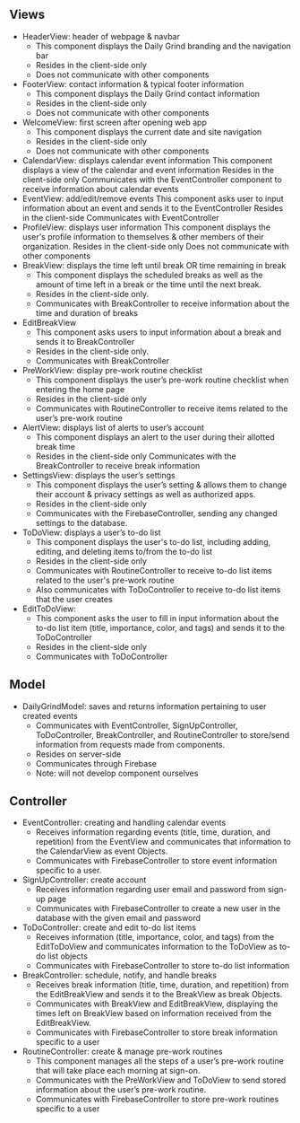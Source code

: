 ## Views 
- HeaderView: header of webpage & navbar 
    - This component displays the Daily Grind branding and the navigation bar
    - Resides in the client-side only
    - Does not communicate with other components 
- FooterView: contact information & typical footer information
    - This component displays the Daily Grind contact information
    - Resides in the client-side only
    - Does not communicate with other components
- WelcomeView: first screen after opening web app
    - This component displays the current date and site navigation
    - Resides in the client-side only
    - Does not communicate with other components
- CalendarView: displays calendar event information 
    This component displays a view of the calendar and event information
    Resides in the client-side only
    Communicates with the EventController component to receive information about calendar events
- EventView: add/edit/remove events 
    This component asks user to input information about an event and sends it to the EventController
    Resides in the client-side
    Communicates with EventController 
- ProfileView: displays user information 
    This component displays the user's profile information to themselves & other members of their organization.
    Resides in the client-side only
    Does not communicate with other components
- BreakView: displays the time left until break OR time remaining in break
    - This component displays the scheduled breaks as well as the amount of time left in a break or the time until the next break. 
    - Resides in the client-side only.
    - Communicates with BreakController to receive information about the time and duration of breaks
- EditBreakView 
    - This component asks users to input information about a break and sends it to BreakController
    - Resides in the client-side only.
    - Communicates with BreakController 
- PreWorkView: display pre-work routine checklist 
    - This component displays the user’s pre-work routine checklist when entering the home page
    - Resides in the client-side only 
    - Communicates with RoutineController to receive items related to the user’s pre-work routine
- AlertView: displays list of alerts to user’s account                             
    - This component displays an alert to the user during their allotted break time
    - Resides in the client-side only
    Communicates with the BreakController to receive break information
- SettingsView: displays the user’s settings
    - This component displays the user’s setting & allows them to change their account & privacy settings as well as authorized apps.
    - Resides in the client-side only
    - Communicates with the FirebaseController, sending any changed settings to the database.
- ToDoView: displays a user’s to-do list
    - This component displays the user's to-do list, including adding, editing, and deleting items to/from the to-do list
    - Resides in the client-side only
    - Communicates with RoutineController to receive to-do list items related to the user's pre-work routine
    - Also communicates with ToDoController to receive to-do list items that the user creates
- EditToDoView: 
    - This component asks the user to fill in input information about the to-do list item (title, importance, color, and tags) and sends it to the ToDoController
    - Resides in the client-side only
    - Communicates with ToDoController

## Model 
- DailyGrindModel: saves and returns information pertaining to user created events 
    - Communicates with EventController, SignUpController, ToDoController, BreakController, and RoutineController to store/send information from requests made from components.
    - Resides on server-side
    - Communicates through Firebase
    - Note: will not develop component ourselves

## Controller
- EventController: creating and handling calendar events 
    - Receives information regarding events (title, time, duration, and repetition) from the EventView and communicates that information to the CalendarView as event Objects.
    - Communicates with FirebaseController to store event information specific to a user.
- SignUpController: create account 
    - Receives information regarding user email and password from sign-up page
    - Communicates with FirebaseController to create a new user in the database with the given email and password
- ToDoController: create and edit to-do list items 
    - Receives information (title, importance, color, and tags) from the EditToDoView and communicates information to the ToDoView as to-do list objects
    - Communicates with FirebaseController to store to-do list information
- BreakController: schedule, notify, and handle breaks 
    - Receives break information (title, time, duration, and repetition) from the EditBreakView and sends it to the BreakView as break Objects.
    - Communicates with BreakView and EditBreakView, displaying the times left on BreakView based on information received from the EditBreakView.
    - Communicates with FirebaseController to store break information specific to a user
- RoutineController: create & manage pre-work routines 
    - This component manages all the steps of a user’s pre-work routine that will take place each morning at sign-on.
    - Communicates with the PreWorkView and ToDoView to send stored information about the user’s pre-work routine.
    - Communicates with FirebaseController to store pre-work routines specific to a user
